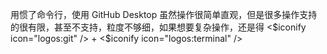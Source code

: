 用惯了命令行，使用 GitHub Desktop 虽然操作很简单直观，但是很多操作支持的很有限，甚至不支持，粒度不够细，如果想要复杂操作，还是得 <$iconify icon="logos:git" /> + <$iconify icon="logos:terminal" />